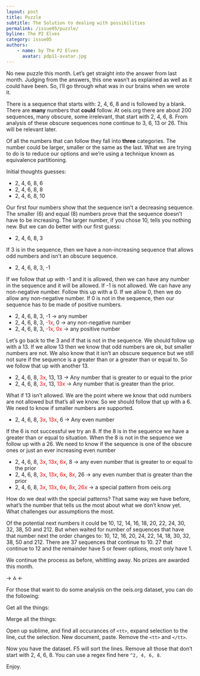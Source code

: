 ```yaml
---
layout: post
title: Puzzle
subtitle: The Solution to dealing with possibilities
permalink: /issue05/puzzle/
byline: The P2 Elves
category: issue05
authors:
    - name: by The P2 Elves
      avatar: pdp11-avatar.jpg
---
```

No new puzzle this month. Let’s get straight into the answer from last month. Judging from the answers, this one wasn’t as explained as well as it could have been. So, I’ll go through what was in our brains when we wrote it.

There is a sequence that starts with: 2, 4, 6, 8 and is followed by a blank. There are **many** numbers that **could** follow. At oeis.org there are about 200 sequences, many obscure, some irrelevant, that start with 2, 4, 6, 8. From analysis of these obscure sequences none continue to 3, 6, 13 or 26. This will be relevant later. 

Of all the numbers that can follow they fall into **three** categories. The number could be larger, smaller or the same as the last. What we are trying to do is to reduce our options and we’re using a technique known as equivalence partitioning.

Initial thoughts guesses:

- 2, 4, 6, 8, 6
- 2, 4, 6, 8, 8
- 2, 4, 6, 8, 10

Our first four numbers show that the sequence isn’t a decreasing sequence. The smaller (6) and equal (8) numbers prove that the sequence doesn’t have to be increasing. The larger number, if you chose 10, tells you nothing new. But we can do better with our first guess:

- 2, 4, 6, 8, 3

If 3 is in the sequence, then we have a non-increasing sequence that allows odd numbers and isn’t an obscure sequence.

- 2, 4, 6, 8, 3, -1

If we follow that up with -1 and it is allowed, then we can have any number in the sequence and it will be allowed. If -1 is not allowed. We can have any non-negative number. Follow this up with a 0. If we allow 0, then we do allow any non-negative number. If 0 is not in the sequence, then our sequence has to be made of positive numbers.

- 2, 4, 6, 8, 3, -1 -> any number
- 2, 4, 6, 8, 3, <span style="color:red">-1x</span>, 0 -> any non-negative number
- 2, 4, 6, 8, 3, <span style="color:red">-1x</span>, <span style="color:red">0x</span> -> any positive number

Let’s go back to the 3 and if that is not in the sequence. We should follow up with a 13. If we allow 13 then we know that odd numbers are ok, but smaller numbers are not. We also know that it isn’t an obscure sequence but we still not sure if the sequence is a greater than or a greater than or equal to. So we follow that up with another 13.

- 2, 4, 6, 8, <span style="color:red">3x</span>, 13, 13 -> Any number that is greater to or equal to the prior
- 2, 4, 6, 8, <span style="color:red">3x</span>, 13, <span style="color:red">13x</span> -> Any number that is greater than the prior.

What if 13 isn’t allowed. We are the point where we know that odd numbers are not allowed but that’s all we know. So we should follow that up with a 6. We need to know if smaller numbers are supported.

- 2, 4, 6, 8, <span style="color:red">3x</span>, <span style="color:red">13x</span>, 6 -> Any even number

If the 6 is not successful we try an 8. If the 8 is in the sequence we have a greater than or equal to situation. When the 8 is not in the sequence we follow up with a 26. We need to know if the sequence is one of the obscure ones or just an ever increasing even number

- 2, 4, 6, 8, <span style="color:red">3x</span>, <span style="color:red">13x</span>, <span style="color:red">6x</span>, 8 ->  any even number that is greater to or equal to the prior
- 2, 4, 6, 8, <span style="color:red">3x</span>, <span style="color:red">13x</span>, <span style="color:red">6x</span>, <span style="color:red">8x</span>, 26 -> any even number that is greater than the prior
- 2, 4, 6, 8, <span style="color:red">3x</span>, <span style="color:red">13x</span>, <span style="color:red">6x</span>, <span style="color:red">8x</span>, <span style="color:red">26x</span> -> a special pattern from oeis.org

How do we deal with the special patterns? That same way we have before, what’s the number that tells us the most about what we don’t know yet. What challenges our assumptions the most.

Of the potential next numbers it could be 10, 12, 14, 16, 18, 20, 22, 24, 30, 32, 38, 50 and 212. But when waited for number of sequences that have that number next the order changes to: 10, 12, 16, 20, 24, 22, 14, 18, 30, 32, 38, 50 and 212. There are 37 sequences that continue to 10. 27 that continue to 12 and the remainder have 5 or fewer options, most only have 1.

We continue the process as before, whittling away. No prizes are awarded this month.

-> ⁂ <-

For those that want to do some analysis on the oeis.org dataset, you can do the following:

Get all the things:
<div class='normal-gist'><code id="gist-6724348" data-file="1.sh"></code></div>

Merge all the things:
<div class='normal-gist'><code id="gist-6724348" data-file="2.sh"></code></div>

Open up sublime, and find all occurances of <span class='inline-code'>`<tt>`</span>, expand selection to the line, cut the selection. New document, paste. Remove the <span class='inline-code'>`<tt>`</span> and <span class='inline-code'>`</tt>`</span>.

Now you have the dataset. F5 will sort the lines. Remove all those that don’t start with 2, 4, 6, 8. You can use a regex find here <span class='inline-code'>`^2, 4, 6, 8`</span>.

Enjoy.

